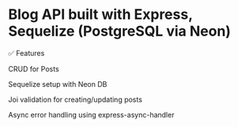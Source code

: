 #  Blog API built with Express, Sequelize (PostgreSQL via Neon)

✅ Features

CRUD for Posts

Sequelize setup with Neon DB

Joi validation for creating/updating posts

Async error handling using express-async-handler